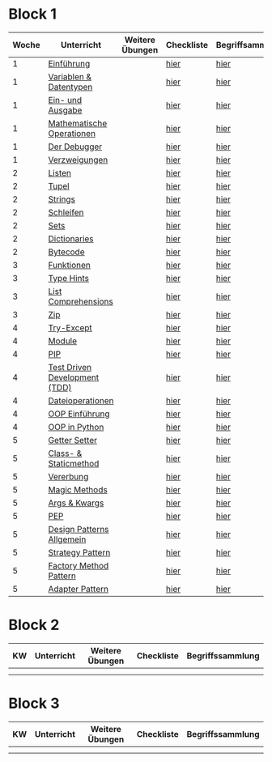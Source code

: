 # Block 1

| Woche | Unterricht                                                          | Weitere Übungen | Checkliste                                               | Begriffsammlung                                        |
|-------|---------------------------------------------------------------------|-----------------|----------------------------------------------------------|--------------------------------------------------------|
| 1     | [Einführung](python_grundlagen/python_grundlagen/python_grundlagen.md)                |                 | [hier](python_grundlagen/python_grundlagen/checklist.md) | [hier](python_grundlagen/python_grundlagen/Begriffe.md) |
| 1     | [Variablen & Datentypen](python_grundlagen/variables_types/variablen_datentypen.md) |                 | [hier](python_grundlagen/variables_types/checklist.md)   | [hier](python_grundlagen/variables_types/Begriffe.md)  |
| 1     | [Ein- und Ausgabe](python_grundlagen/input_output/input_output.md)               |                 | [hier](python_grundlagen/input_output/checklist.md)      | [hier](python_grundlagen/input_output/Begriffe.md)     |
| 1     | [Mathematische Operationen](python_grundlagen/math_operations/math_operations.md)   |                 | [hier](python_grundlagen/math_operations/checklist.md)   | [hier](python_grundlagen/math_operations/Begriffe.md)  |
| 1     | [Der Debugger](python_grundlagen/debugging/debugging.md)                      |                 | [hier](python_grundlagen/debugging/checklist.md)         | [hier](python_grundlagen/debugging/Begriffe.md)        |
| 1     | [Verzweigungen](python_grundlagen/if_elif_else/if_elif_else.md)                  |                 | [hier](python_grundlagen/if_elif_else/checklist.md)      | [hier](python_grundlagen/if_elif_else/Begriffe.md)     |
| 2     | [Listen](python_grundlagen/lists/lists.md)                                |                 | [hier](python_grundlagen/lists/checklist.md)            | [hier](python_grundlagen/lists/Begriffe.md)            |
| 2     | [Tupel](python_grundlagen/tupel/tupel.md)                                 |                 | [hier](python_grundlagen/tupel/checklist.md)             | [hier](python_grundlagen/tupel/Begriffe.md)            |
| 2     | [Strings](python_grundlagen/strings/strings.md)                             |                 | [hier](python_grundlagen/strings/checklist.md)           | [hier](python_grundlagen/strings/Begriffe.md)          |
| 2     | [Schleifen](python_grundlagen/loops/loops.md)                             |                 | [hier](python_grundlagen/loops/checklist.md)             | [hier](python_grundlagen/loops/Begriffe.md)            |
| 2     | [Sets](python_grundlagen/sets/sets.md)                                   |                 | [hier](python_grundlagen/sets/checklist.md)              | [hier](python_grundlagen/sets/Begriffe.md)             |
| 2     | [Dictionaries](python_grundlagen/dictionaries/dictionaries.md)                   |                 | [hier](python_grundlagen/dictionaries/checklist.md)      | [hier](python_grundlagen/dictionaries/Begriffe.md)     |
| 2     | [Bytecode](python_grundlagen/bytecode/bytecode.md)                           |                 | [hier](python_grundlagen/bytecode/checklist.md)          | [hier](python_grundlagen/bytecode/Begriffe.md)         |
| 3     | [Funktionen](python_grundlagen/functions/functions.md)                        |                 | [hier](python_grundlagen/functions/checklist.md)         | [hier](python_grundlagen/functions/Begriffe.md)        |
| 3     | [Type Hints](python_grundlagen/type_hints/type_hints.md)                       |                 | [hier](python_grundlagen/type_hints/checklist.md)        | [hier](python_grundlagen/type_hints/Begriffe.md)       |
| 3     | [List Comprehensions](python_grundlagen/list_comp/list_comp.md)               |                 | [hier](python_grundlagen/list_comp/checklist.md)         | [hier](python_grundlagen/list_comp/Begriffe.md)        |
| 3     | [Zip](python_grundlagen/zip/zip.md)                                     |                 | [hier](python_grundlagen/zip/checklist.md)               | [hier](python_grundlagen/zip/Begriffe.md)              |
| 4     | [Try-Except](python_grundlagen/Woche%204-5/01_try_except.md)                   |                 | [hier](python_grundlagen/Woche%204-5/01_try_except.md#checkliste) | [hier](python_grundlagen/Woche%204-5/01_try_except.md#neue-schlüsselwörter) |
| 4     | [Module](python_grundlagen/Woche%204-5/02_module.md)                          |                 | [hier](python_grundlagen/Woche%204-5/02_module.md#checkliste)   | [hier](python_grundlagen/Woche%204-5/02_module.md#neue-schlüsselwörter)  |
| 4     | [PIP](python_grundlagen/Woche%204-5/03_pip.md)                              |                 | [hier](python_grundlagen/Woche%204-5/03_pip.md#checkliste)      | [hier](python_grundlagen/Woche%204-5/03_pip.md#neue-schlüsselwörter) |
| 4     | [Test Driven Development (TDD)](python_grundlagen/Woche%204-5/04_tdd.md)        |                 | [hier](python_grundlagen/Woche%204-5/04_tdd.md#checkliste)      | [hier](python_grundlagen/Woche%204-5/04_tdd.md#neue-schlüsselwörter) |
| 4     | [Dateioperationen](python_grundlagen/Woche%204-5/05_dateioperationen.md)      |                 | [hier](python_grundlagen/Woche%204-5/05_dateioperationen.md#checkliste) | [hier](python_grundlagen/Woche%204-5/05_dateioperationen.md#neue-schlüsselwörter) |
| 4     | [OOP Einführung](python_grundlagen/Woche%204-5/06_oop_einführung.md)           |                 | [hier](python_grundlagen/Woche%204-5/06_oop_einführung.md#checkliste) | [hier](python_grundlagen/Woche%204-5/06_oop_einführung.md#neue-schlüsselwörter) |
| 4     | [OOP in Python](python_grundlagen/Woche%204-5/07_oop_python.md)                   |                 | [hier](python_grundlagen/Woche%204-5/07_oop_python.md#checkliste) | [hier](python_grundlagen/Woche%204-5/07_oop_python.md#neue-schlüsselwörter) |
| 5     | [Getter Setter](python_grundlagen/Woche%204-5/08_getter_setter.md)            |                 | [hier](python_grundlagen/Woche%204-5/08_getter_setter.md#checkliste) | [hier](python_grundlagen/Woche%204-5/08_getter_setter.md#neue-schlüsselwörter) |
| 5     | [Class- & Staticmethod](python_grundlagen/Woche%204-5/09_class_staticmethod.md) |                 | [hier](python_grundlagen/Woche%204-5/09_class_staticmethod.md#checkliste) | [hier](python_grundlagen/Woche%204-5/09_class_staticmethod.md#neue-schlüsselwörter) |
| 5     | [Vererbung](python_grundlagen/Woche%204-5/10_vererbung.md)                    |                 | [hier](python_grundlagen/Woche%204-5/10_vererbung.md#checkliste)   | [hier](python_grundlagen/Woche%204-5/10_vererbung.md#neue-schlüsselwörter)  |
| 5     | [Magic Methods](python_grundlagen/Woche%204-5/11_magic_methods.md)            |                 | [hier](python_grundlagen/Woche%204-5/11_magic_methods.md#checkliste) | [hier](python_grundlagen/Woche%204-5/11_magic_methods.md#neue-schlüsselwörter) |
| 5     | [Args & Kwargs](python_grundlagen/Woche%204-5/12_args_kwargs.md)                |                 | [hier](python_grundlagen/Woche%204-5/12_args_kwargs.md#checkliste)   | [hier](python_grundlagen/Woche%204-5/12_args_kwargs.md#neue-schlüsselwörter)  |
| 5     | [PEP](python_grundlagen/Woche%204-5/13_pep.md)                              |                 | [hier](python_grundlagen/Woche%204-5/13_pep.md#checkliste)      | [hier](python_grundlagen/Woche%204-5/13_pep.md#neue-schlüsselwörter) |
| 5     | [Design Patterns Allgemein](python_grundlagen/Woche%204-5/14_design_patterns.md)       |                 | [hier](python_grundlagen/Woche%204-5/14_design_patterns.md#checkliste) | [hier](python_grundlagen/Woche%204-5/14_design_patterns.md#neue-schlüsselwörter) |
| 5     | [Strategy Pattern](python_grundlagen/Woche%204-5/14_x1_strategy.md)              |                 | [hier](python_grundlagen/Woche%204-5/14_x1_strategy.md#checkliste)   | [hier](python_grundlagen/Woche%204-5/14_x1_strategy.md#neue-schlüsselwörter)  |
| 5     | [Factory Method Pattern](python_grundlagen/Woche%204-5/14_x2_factory_method.md) |                 | [hier](python_grundlagen/Woche%204-5/14_x2_factory_method.md#checkliste) | [hier](python_grundlagen/Woche%204-5/14_x2_factory_method.md#neue-schlüsselwörter) |
| 5     | [Adapter Pattern](python_grundlagen/Woche%204-5/14_x3_adapter.md)               |                 | [hier](python_grundlagen/Woche%204-5/14_x3_adapter.md#checkliste) | [hier](python_grundlagen/Woche%204-5/14_x3_adapter.md#neue-schlüsselwörter) |


# Block 2

| KW  | Unterricht | Weitere Übungen | Checkliste | Begriffssammlung |
|-----|------------|-----------------|------------|------------------|
|     |            |                 |            |                  |
|     |            |                 |            |                  |

# Block 3

| KW  | Unterricht | Weitere Übungen | Checkliste | Begriffssammlung |
|-----|------------|-----------------|------------|------------------|
|     |            |                 |            |                  |
|     |            |                 |            |                  |


